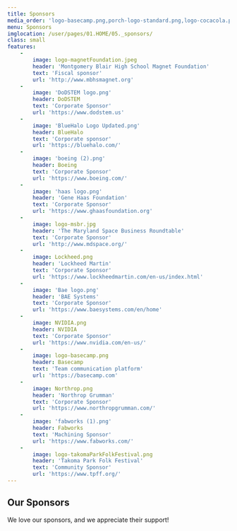 ```yaml
---
title: Sponsors
media_order: 'logo-basecamp.png,porch-logo-standard.png,logo-cocacola.png,logo-convene.png,logo-emergentbiosolutions.png,logo-giant.png,logo-iai.png,logo-magnetFoundation.jpeg,logo-msbr.jpg,logo-privatin.png,logo-takomaParkFolkFestival.png,logo-lassiter.png,logo-hughes.png,logo-constellation.png,coca-cola-logo.png,emergent-biosolutions-logo.png,flag-picture-01.jpg,msbr-logo.jpg,basecamplogo.png,tpms folk festival.png,convene-logo.png,logo-hughes-original.png,basecamplogo-original.png,convene-logo-original.png,logo-cocacola-original.png,logo-emergentbiosolutions-original.png,privatinlogo.png,logo-constellation-original.png,iailogo.png,coca-cola-logo-original.png,logo-convene-original.png,logo-iai-original.png,emergent-biosolutions-logo-original.png,logo-takomaParkFolkFestival-original.png,logo-privatin-original.png,flag-picture-01-original.jpg,logo-lassiter-original.png,logo-msbr-original.jpg,logo-basecamp-original.png,porch-logo-standard-original.png,iailogo-original.png,msbr-logo-original.jpg,logo-giant-original.png,privatinlogo-original.png,BlueHalo Logo Updated.png,Porch Updated.png,32339.png,Google Updated.png,Lockheed.png,Boeing.png,Northrop.png,NVIDIA.png,fabworks (1).png,boeing (2).png'
menu: Sponsors
imglocation: /user/pages/01.HOME/05._sponsors/
class: small
features:
    -
        image: logo-magnetFoundation.jpeg
        header: 'Montgomery Blair High School Magnet Foundation'
        text: 'Fiscal sponsor'
        url: 'http://www.mbhsmagnet.org'
    -
        image: 'DoDSTEM logo.png'
        header: DoDSTEM
        text: 'Corporate Sponsor'
        url: 'https://www.dodstem.us'
    -
        image: 'BlueHalo Logo Updated.png'
        header: BlueHalo
        text: 'Corporate sponsor'
        url: 'https://bluehalo.com/'
    -
        image: 'boeing (2).png'
        header: Boeing
        text: 'Corporate Sponsor'
        url: 'https://www.boeing.com/'
    -
        image: 'haas logo.png'
        header: 'Gene Haas Foundation'
        text: 'Corporate Sponsor'
        url: 'https://www.ghaasfoundation.org'
    -
        image: logo-msbr.jpg
        header: 'The Maryland Space Business Roundtable'
        text: 'Corporate Sponsor'
        url: 'http://www.mdspace.org/'
    -
        image: Lockheed.png
        header: 'Lockheed Martin'
        text: 'Corporate Sponsor'
        url: 'https://www.lockheedmartin.com/en-us/index.html'
    -
        image: 'Bae logo.png'
        header: 'BAE Systems'
        text: 'Corporate Sponsor'
        url: 'https://www.baesystems.com/en/home'
    -
        image: NVIDIA.png
        header: NVIDIA
        text: 'Corporate Sponsor'
        url: 'https://www.nvidia.com/en-us/'
    -
        image: logo-basecamp.png
        header: Basecamp
        text: 'Team communication platform'
        url: 'https://basecamp.com'
    -
        image: Northrop.png
        header: 'Northrop Grumman'
        text: 'Corporate Sponsor'
        url: 'https://www.northropgrumman.com/'
    -
        image: 'fabworks (1).png'
        header: Fabworks
        text: 'Machining Sponsor'
        url: 'https://www.fabworks.com/'
    -
        image: logo-takomaParkFolkFestival.png
        header: 'Takoma Park Folk Festival'
        text: 'Community Sponsor'
        url: 'https://www.tpff.org/'
---
```


## **Our Sponsors**
We love our sponsors, and we appreciate their support!

